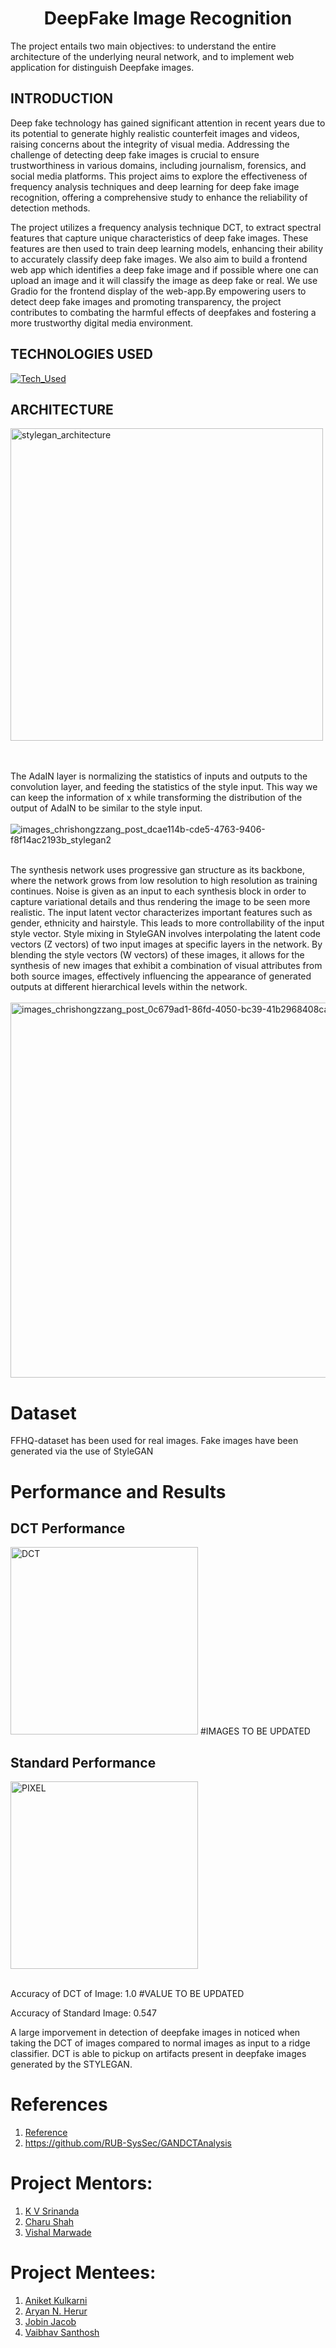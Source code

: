 <h1 align="center">
DeepFake Image Recognition
</h1>
The project entails two main objectives: to understand the entire architecture of the underlying neural network, and to implement web application for distinguish Deepfake images.

## INTRODUCTION 
Deep fake technology has gained significant attention in recent years due to its potential to generate highly realistic counterfeit images and videos, raising concerns about the integrity of visual media. Addressing the challenge of detecting deep fake images is crucial to ensure trustworthiness in various domains, including journalism, forensics, and social media platforms. This project aims to explore the effectiveness of frequency analysis techniques and deep learning for deep fake image recognition, offering a comprehensive study to enhance the reliability of detection methods.

The project utilizes a  frequency analysis technique DCT, to extract spectral features that capture unique characteristics of deep fake images. These features are then used to train deep learning models, enhancing their ability to accurately classify deep fake images. We also aim to build a frontend web app which identifies a deep fake image and if possible where one can upload an image and it will classify the image as deep fake or real. We use Gradio for the frontend display of the web-app.By empowering users to detect deep fake images and promoting transparency, the project contributes to combating the harmful effects of deepfakes and fostering a more trustworthy digital media environment.


## TECHNOLOGIES USED
[![Tech_Used](https://skills.thijs.gg/icons?i=py,tensorflow&theme=dark)](https://skills.thijs.gg)

## ARCHITECTURE
<img width="500" alt="stylegan_architecture" src="https://github.com/shahcharu/DeepFake_Image_Recognition/assets/147295457/5ccdfb90-148a-40ce-a8e0-74ad590f0d34">

<br><br>
The AdaIN layer is normalizing the statistics of inputs and outputs to the convolution layer, and feeding the statistics of the style input. This way we can keep the information of x while transforming the distribution of the output of AdaIN to be similar to the style input.
<br><br>
![images_chrishongzzang_post_dcae114b-cde5-4763-9406-f8f14ac2193b_stylegan2](https://github.com/shahcharu/DeepFake_Image_Recognition/assets/147295457/442b38eb-8817-442b-936b-ff25b6686938)
<br><br>

The synthesis network uses progressive gan structure as its backbone, where the network grows from low resolution to high resolution as training continues.
Noise is given as an input to each synthesis block in order to capture variational details and thus rendering the image to be seen more realistic. The input latent vector  characterizes important features such as gender, ethnicity and hairstyle. This leads to more controllability of the input style vector.
Style mixing in StyleGAN involves interpolating the latent code vectors (Z vectors) of two input images at specific layers in the network. By blending the style vectors (W vectors) of these images, it allows for the synthesis of new images that exhibit a combination of visual attributes from both source images, effectively influencing the appearance of generated outputs at different hierarchical levels within the network.
<br><br>
<img width="600" alt="images_chrishongzzang_post_0c679ad1-86fd-4050-bc39-41b2968408ca_stylegan3" src="https://github.com/shahcharu/DeepFake_Image_Recognition/assets/147295457/1c8ff11a-0cf5-4146-b2fa-7bf3416cbdc2">

# Dataset
FFHQ-dataset has been used for real images. Fake images have been generated via the use of StyleGAN

# Performance and Results
## DCT Performance
<img src="https://github.com/shahcharu/DeepFake_Image_Recognition/assets/147295457/19b81c66-40f8-49ae-9f67-89186508abfd" alt="DCT" height="300"> #IMAGES TO BE UPDATED

## Standard Performance
<img src="https://github.com/shahcharu/DeepFake_Image_Recognition/assets/147295457/e399220f-6624-4c1c-a8fe-78df8da20823" alt ="PIXEL" height="300">
<br><br>

Accuracy of DCT of Image: 1.0 #VALUE TO BE UPDATED 

Accuracy of Standard Image: 0.547


A large imporvement in detection of deepfake images in noticed when taking the DCT of images compared to normal images as input to a ridge classifier. DCT is able to pickup on artifacts present in deepfake images generated by the STYLEGAN.
# References
1. [Reference](https://arxiv.org/pdf/2003.08685.pdf)
2. https://github.com/RUB-SysSec/GANDCTAnalysis

# Project Mentors:
1. [K V Srinanda](https://github.com/srinandakv)
2. [Charu Shah](https://github.com/shahcharu)
3. [Vishal Marwade](https://github.com/vishalMarwade)
   
# Project Mentees:
1. [Aniket Kulkarni](https://github.com/Aniketk047)
2. [Aryan N. Herur](https://github.com/Aryan-Herur)
3. [Jobin Jacob](https://github.com/Jokergif)
4. [Vaibhav Santhosh](https://github.com/pi-0)
